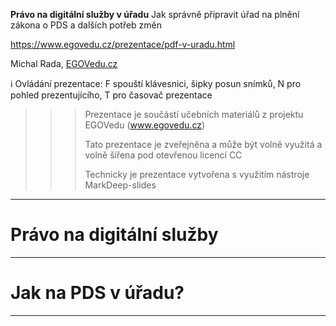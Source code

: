 <meta charset="utf-8" lang="cs">

**Právo na digitální služby v úřadu**
	Jak správně připravit úřad na plnění zákona o PDS a dalších potřeb změn

https://www.egovedu.cz/prezentace/pdf-v-uradu.html


Michal Rada, [EGOVedu.cz](https://www.egovedu.cz)

ℹ️ Ovládání prezentace: F spouští klávesnici, šipky posun snímků, N pro pohled prezentujícího, T pro časovač prezentace

>>> Prezentace je součástí učebních materiálů z projektu EGOVedu (www.egovedu.cz)
>>>
>>> Tato prezentace je zveřejněna a může být volně využitá a volně šířena pod otevřenou licencí CC
>>>
>>> Technicky je prezentace vytvořena s využitím nástroje MarkDeep-slides 


---- 

# Právo na digitální služby

---

# Jak na PDS v úřadu?

---